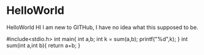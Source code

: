 # HelloWorld
HelloWorld
HI I am new to GITHub, I have no idea what this supposed to be.

#include<stdio.h>
int main{
int a,b;
int k = sum(a,b);
printf("%d",k);
}
int sum(int a,int b){
return a+b;
}

